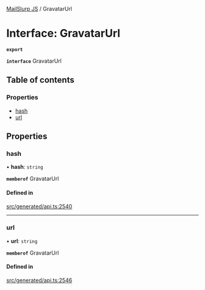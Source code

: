 [MailSlurp JS](../README.md) / GravatarUrl

# Interface: GravatarUrl

**`export`**

**`interface`** GravatarUrl

## Table of contents

### Properties

- [hash](GravatarUrl.md#hash)
- [url](GravatarUrl.md#url)

## Properties

### hash

• **hash**: `string`

**`memberof`** GravatarUrl

#### Defined in

[src/generated/api.ts:2540](https://github.com/mailslurp/mailslurp-client/blob/5523864/src/generated/api.ts#L2540)

___

### url

• **url**: `string`

**`memberof`** GravatarUrl

#### Defined in

[src/generated/api.ts:2546](https://github.com/mailslurp/mailslurp-client/blob/5523864/src/generated/api.ts#L2546)
